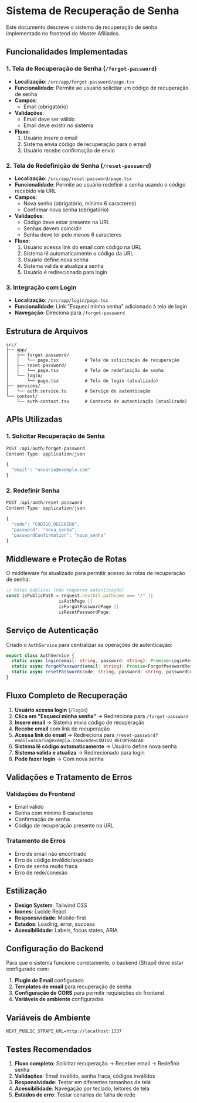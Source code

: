 # Sistema de Recuperação de Senha

Este documento descreve o sistema de recuperação de senha implementado no frontend do Master Afiliados.

## Funcionalidades Implementadas

### 1. Tela de Recuperação de Senha (`/forgot-password`)
- **Localização**: `/src/app/forgot-password/page.tsx`
- **Funcionalidade**: Permite ao usuário solicitar um código de recuperação de senha
- **Campos**:
  - Email (obrigatório)
- **Validações**:
  - Email deve ser válido
  - Email deve existir no sistema
- **Fluxo**:
  1. Usuário insere o email
  2. Sistema envia código de recuperação para o email
  3. Usuário recebe confirmação de envio

### 2. Tela de Redefinição de Senha (`/reset-password`)
- **Localização**: `/src/app/reset-password/page.tsx`
- **Funcionalidade**: Permite ao usuário redefinir a senha usando o código recebido via URL
- **Campos**:
  - Nova senha (obrigatório, mínimo 6 caracteres)
  - Confirmar nova senha (obrigatório)
- **Validações**:
  - Código deve estar presente na URL
  - Senhas devem coincidir
  - Senha deve ter pelo menos 6 caracteres
- **Fluxo**:
  1. Usuário acessa link do email com código na URL
  2. Sistema lê automaticamente o código da URL
  3. Usuário define nova senha
  4. Sistema valida e atualiza a senha
  5. Usuário é redirecionado para login

### 3. Integração com Login
- **Localização**: `/src/app/login/page.tsx`
- **Funcionalidade**: Link "Esqueci minha senha" adicionado à tela de login
- **Navegação**: Direciona para `/forgot-password`

## Estrutura de Arquivos

```
src/
├── app/
│   ├── forgot-password/
│   │   └── page.tsx          # Tela de solicitação de recuperação
│   ├── reset-password/
│   │   └── page.tsx          # Tela de redefinição de senha
│   └── login/
│       └── page.tsx          # Tela de login (atualizada)
├── services/
│   └── auth.service.ts       # Serviço de autenticação
└── context/
    └── auth-context.tsx      # Contexto de autenticação (atualizado)
```

## APIs Utilizadas

### 1. Solicitar Recuperação de Senha
```typescript
POST /api/auth/forgot-password
Content-Type: application/json

{
  "email": "usuario@exemplo.com"
}
```

### 2. Redefinir Senha
```typescript
POST /api/auth/reset-password
Content-Type: application/json

{
  "code": "CODIGO_RECEBIDO",
  "password": "nova_senha",
  "passwordConfirmation": "nova_senha"
}
```

## Middleware e Proteção de Rotas

O middleware foi atualizado para permitir acesso às rotas de recuperação de senha:

```typescript
// Rotas públicas (não requerem autenticação)
const isPublicPath = request.nextUrl.pathname === "/" || 
                    isAuthPage || 
                    isForgotPasswordPage || 
                    isResetPasswordPage;
```

## Serviço de Autenticação

Criado o `AuthService` para centralizar as operações de autenticação:

```typescript
export class AuthService {
  static async login(email: string, password: string): Promise<LoginResponse>
  static async forgotPassword(email: string): Promise<ForgotPasswordResponse>
  static async resetPassword(code: string, password: string, passwordConfirmation: string): Promise<ResetPasswordResponse>
}
```

## Fluxo Completo de Recuperação

1. **Usuário acessa login** (`/login`)
2. **Clica em "Esqueci minha senha"** → Redireciona para `/forgot-password`
3. **Insere email** → Sistema envia código de recuperação
4. **Recebe email** com link de recuperação
5. **Acessa link do email** → Redireciona para `/reset-password?email=usuario@exemplo.com&code=CODIGO_RECUPERACAO`
6. **Sistema lê código automaticamente** → Usuário define nova senha
7. **Sistema valida e atualiza** → Redirecionado para login
8. **Pode fazer login** → Com nova senha

## Validações e Tratamento de Erros

### Validações do Frontend
- Email válido
- Senha com mínimo 6 caracteres
- Confirmação de senha
- Código de recuperação presente na URL

### Tratamento de Erros
- Erro de email não encontrado
- Erro de código inválido/expirado
- Erro de senha muito fraca
- Erro de rede/conexão

## Estilização

- **Design System**: Tailwind CSS
- **Ícones**: Lucide React
- **Responsividade**: Mobile-first
- **Estados**: Loading, error, success
- **Acessibilidade**: Labels, focus states, ARIA

## Configuração do Backend

Para que o sistema funcione corretamente, o backend (Strapi) deve estar configurado com:

1. **Plugin de Email** configurado
2. **Templates de email** para recuperação de senha
3. **Configuração de CORS** para permitir requisições do frontend
4. **Variáveis de ambiente** configuradas

## Variáveis de Ambiente

```env
NEXT_PUBLIC_STRAPI_URL=http://localhost:1337
```

## Testes Recomendados

1. **Fluxo completo**: Solicitar recuperação → Receber email → Redefinir senha
2. **Validações**: Email inválido, senha fraca, códigos inválidos
3. **Responsividade**: Testar em diferentes tamanhos de tela
4. **Acessibilidade**: Navegação por teclado, leitores de tela
5. **Estados de erro**: Testar cenários de falha de rede 